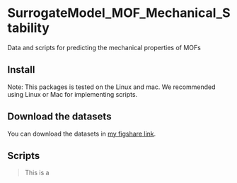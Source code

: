 # SurrogateModel_MOF_Mechanical_Stability

Data and scripts for predicting the mechanical properties of MOFs

## Install

Note: This packages is tested on the Linux and mac. We recommended using Linux or Mac for implementing scripts.

## Download the datasets

You can download the datasets in [my figshare link](https://doi.org/10.6084/m9.figshare.24316339).

## Scripts

> This is a
